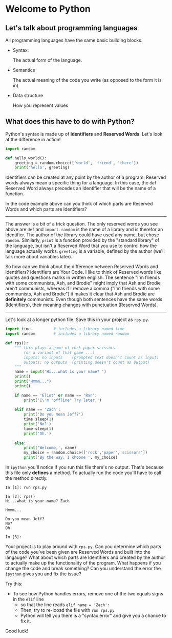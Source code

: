 # Welcome to Python
## Let's talk about programming languages
All programming languages have the same basic building blocks.

* Syntax:

  The actual form of the language.
* Semantics
  
  The actual meaning of the code you write (as opposed to the form it is in)

* Data structure
  
  How you represent values
  
## What does this have to do with Python?
Python's syntax is made up of **Identifiers** and **Reserved Words**. Let's look at the difference in action!

```python
import random

def hello_world():
    greeting = random.choice(['world', 'friend', 'there'])
    print('hello', greeting)
```

Identifiers can be created at any point by the author of a program.
Reserved words always mean a specific thing for a language.
In this case, the `def` Reserved Word always precedes an Identifier that will be
the name of a function.

In the code example above can you think of which parts are Reserved Words and which parts are Identifiers?

___

The answer is a bit of a trick question.
The only reserved words you see above are `def` and `import`.
`random` is the name of a library and is therefor an identifier. The author of the 
library could have used any name, but chose `random`.
Similarly, `print` is a function provided by the "standard library" of the language,
but isn't a Reserved Word that you use to control how the language actually works.
`greeting` is a variable, defined by the author (we'll talk more about variables later).

So how can we think about the difference between Reserved Words and Identifiers?
Identifiers are Your Code. I like to think of Reserved words like quotes and questions marks
in written english. The sentence "I'm friends with some communists, Ash, and Brodie" might
imply that Ash and Brodie aren't communists, whereas if I remove a comma ("I'm friends with some
communists, Ash and Brodie") it makes it clear that Ash and Brodie are **definitely** communists.
Even though both sentences have the same words (Identifiers), their meaning changes with punctuation
(Reserved Words).

___

Let's look at a longer python file. Save this in your project as `rps.py`.

```python
import time          # includes a library named time
import random        # includes a library named random

def rps():
    """ this plays a game of rock-paper-scissors
        (or a variant of that game ...)
        inputs: no inputs    (prompted text doesn't count as input)
        outputs: no outputs  (printing doesn't count as output)
    """
    name = input('Hi...what is your name? ')
    print()
    print("Hmmm...")
    print()

    if name == 'Eliot' or name == 'Ran':
        print('I\'m "offline" Try later.')
        
    elif name == 'Zach':
        print('Do you mean Jeff?')
        time.sleep(1)
        print('No?')
        time.sleep(1)
        print('Oh.')
        
    else:
        print('Welcome,', name)
        my_choice = random.choice(['rock','paper','scissors'])
        print('By the way, I choose ', my_choice)
```

In `ipython` you'll notice if you run this file there's no output.
That's because this file only **defines** a method. To actually run the code
you'll have to call the method directly.

```
In [1]: run rps.py

In [2]: rps()
Hi...what is your name? Zach

Hmmm...

Do you mean Jeff?
No?
Oh.

In [3]:
```

Your project is to play around with `rps.py`. Can you determine which parts
of the code you've been given are Reserved Words and built into the langauge?
What about which parts are Identifiers and created by the author to actually 
make up the functionality of the program. What happens if you change the code
and break something? Can you understand the error the `ipython` gives you and
fix the issue?

Try this:
* To see how Python handles errors, remove one of the two equals signs in the `elif` line
  * so that the line reads `elif name = 'Zach':`
  * Then, try to re-looad the file with `run rps.py`
  * Python will tell you there is a "syntax error" and give you a chance to fix it. 

Good luck!
